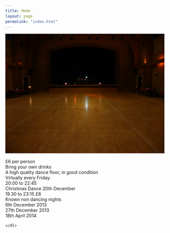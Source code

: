 ```yaml
---
title: Home
layout: page
permalink: "index.html"
---
```


<img width="500" src="images/dancefloor.jpg"/>

<article class="grid_3"><dl>
	<dl><dt>£6 per person</dt>
	<dt>Bring your own drinks</dt>
	<dt>A high quality dance floor, in good condition</dt>
	<dt class="heading-text">Virtually every Friday.</dt>
	<dt>20:00 to 22:45</dt>
	<dt>Christmas Dance 20th December</dt>
	<dt>19.30 to 23:15      £8</dt>
	<dt class="heading-text non-dancing">Known non dancing nights</dt>
	<dt>6th December 2013</dt>
	<dt>27th December 2013</dt>
	<dt>18th April 2014</dt></dl>
	

	</dl>
</article>
